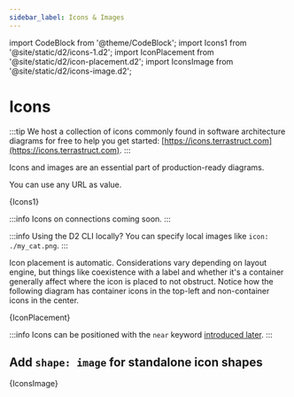 ```yaml
---
sidebar_label: Icons & Images
---
```

import CodeBlock from '@theme/CodeBlock';
import Icons1 from '@site/static/d2/icons-1.d2';
import IconPlacement from '@site/static/d2/icon-placement.d2';
import IconsImage from '@site/static/d2/icons-image.d2';

# Icons

:::tip
We host a collection of icons commonly found in software architecture diagrams for free to
help you get started: [https://icons.terrastruct.com](https://icons.terrastruct.com).
:::

Icons and images are an essential part of production-ready diagrams.

You can use any URL as value.

<CodeBlock className="language-d2">
    {Icons1}
</CodeBlock>

<div style={{width: "200px", margin: "0 auto 20px auto"}} className="embedSVG" dangerouslySetInnerHTML={{__html: require('@site/static/img/generated/icons-1.svg2')}}></div>

:::info
Icons on connections coming soon.
:::

:::info
Using the D2 CLI locally? You can specify local images like `icon: ./my_cat.png`.
:::

Icon placement is automatic. Considerations vary depending on layout engine, but things
like coexistence with a label and whether it's a container generally affect where the icon
is placed to not obstruct. Notice how the following diagram has container icons in the
top-left and non-container icons in the center.

<CodeBlock className="language-d2">
    {IconPlacement}
</CodeBlock>

<div className="embedSVG" dangerouslySetInnerHTML={{__html: require('@site/static/img/generated/icon-placement.svg2')}}></div>

:::info
Icons can be positioned with the `near` keyword [introduced later](/tour/positions#label-and-icon-positioning).
:::

## Add `shape: image` for standalone icon shapes

<CodeBlock className="language-d2">
    {IconsImage}
</CodeBlock>

<div className="embedSVG" dangerouslySetInnerHTML={{__html: require('@site/static/img/generated/icons-image.svg2')}}></div>

